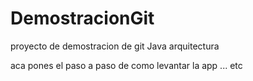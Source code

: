 # DemostracionGit
proyecto de demostracion de git Java arquitectura

aca pones el paso a paso de como levantar la app ... etc

